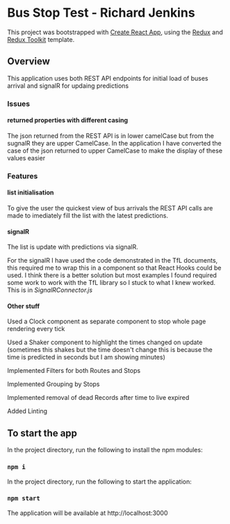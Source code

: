 # Bus Stop Test - Richard Jenkins

This project was bootstrapped with [Create React App](https://github.com/facebook/create-react-app), using the [Redux](https://redux.js.org/) and [Redux Toolkit](https://redux-toolkit.js.org/) template.

## Overview

This application uses both REST API endpoints for initial load of buses arrival and signalR for updaing predictions

### Issues

#### returned properties with different casing

The json returned from the REST API is in lower camelCase but from the sugnalR they are upper CamelCase. In the application I have converted the case of the json returned to upper CamelCase to make the display of these values easier

### Features

#### list initialisation

To give the user the quickest view of bus arrivals the REST API calls are made to imediately fill the list with the latest predictions.

#### signalR

The list is update with predictions via signalR.

For the signalR I have used the code demonstrated in the TfL documents, this required me to wrap this in a component so that React Hooks could be used. I think there is a better solution but most examples I found required some work to work with the TfL library so I stuck to what I knew worked. This is in *SignalRConnector.js*

#### Other stuff

Used a Clock component as separate component to stop whole page rendering every tick

Used a Shaker component to highlight the times changed on update (sometimes this shakes but the time doesn't change this is because the time is predicted in seconds but I am showing minutes)

Implemented Filters for both Routes and Stops

Implemented Grouping by Stops

Implemented removal of dead Records after time to live expired 

Added Linting

## To start the app

In the project directory, run the following to install the npm modules:

### `npm i`

In the project directory, run the following to start the application:

### `npm start`

The application will be available at http://localhost:3000 
